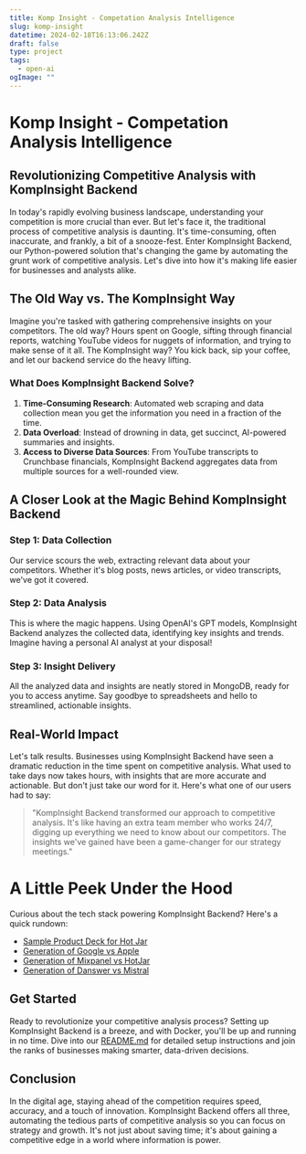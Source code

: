 ```yaml
---
title: Komp Insight - Competation Analysis Intelligence
slug: komp-insight
datetime: 2024-02-18T16:13:06.242Z
draft: false
type: project
tags:
  - open-ai
ogImage: ""
---
```


# Komp Insight - Competation Analysis Intelligence

## Revolutionizing Competitive Analysis with KompInsight Backend

In today's rapidly evolving business landscape, understanding your competition is more crucial than ever. But let's face it, the traditional process of competitive analysis is daunting. It's time-consuming, often inaccurate, and frankly, a bit of a snooze-fest. Enter KompInsight Backend, our Python-powered solution that's changing the game by automating the grunt work of competitive analysis. Let's dive into how it's making life easier for businesses and analysts alike.

## The Old Way vs. The KompInsight Way

Imagine you're tasked with gathering comprehensive insights on your competitors. The old way? Hours spent on Google, sifting through financial reports, watching YouTube videos for nuggets of information, and trying to make sense of it all. The KompInsight way? You kick back, sip your coffee, and let our backend service do the heavy lifting.

### What Does KompInsight Backend Solve?

1. **Time-Consuming Research**: Automated web scraping and data collection mean you get the information you need in a fraction of the time.
2. **Data Overload**: Instead of drowning in data, get succinct, AI-powered summaries and insights.
3. **Access to Diverse Data Sources**: From YouTube transcripts to Crunchbase financials, KompInsight Backend aggregates data from multiple sources for a well-rounded view.

## A Closer Look at the Magic Behind KompInsight Backend

### Step 1: Data Collection
Our service scours the web, extracting relevant data about your competitors. Whether it's blog posts, news articles, or video transcripts, we've got it covered.

### Step 2: Data Analysis
This is where the magic happens. Using OpenAI's GPT models, KompInsight Backend analyzes the collected data, identifying key insights and trends. Imagine having a personal AI analyst at your disposal!

### Step 3: Insight Delivery
All the analyzed data and insights are neatly stored in MongoDB, ready for you to access anytime. Say goodbye to spreadsheets and hello to streamlined, actionable insights.

## Real-World Impact

Let's talk results. Businesses using KompInsight Backend have seen a dramatic reduction in the time spent on competitive analysis. What used to take days now takes hours, with insights that are more accurate and actionable. But don't just take our word for it. Here's what one of our users had to say:

> "KompInsight Backend transformed our approach to competitive analysis. It's like having an extra team member who works 24/7, digging up everything we need to know about our competitors. The insights we've gained have been a game-changer for our strategy meetings."


# A Little Peek Under the Hood

Curious about the tech stack powering KompInsight Backend? Here's a quick rundown:

- [Sample Product Deck for Hot Jar](kompinsight-example.md)
- [Generation of Google vs Apple](/src/assets/documents/google%20vs%20apple.pdf)
- [Generation of Mixpanel vs HotJar](/src/assets/documents/mixpanel%20and%20hotjar.pdf)
- [Generation of Danswer vs Mistral](/src/assets/documents/danswer%20vs%20mistral.pdfs)


## Get Started

Ready to revolutionize your competitive analysis process? Setting up KompInsight Backend is a breeze, and with Docker, you'll be up and running in no time. Dive into our [README.md](#) for detailed setup instructions and join the ranks of businesses making smarter, data-driven decisions.

## Conclusion

In the digital age, staying ahead of the competition requires speed, accuracy, and a touch of innovation. KompInsight Backend offers all three, automating the tedious parts of competitive analysis so you can focus on strategy and growth. It's not just about saving time; it's about gaining a competitive edge in a world where information is power.
